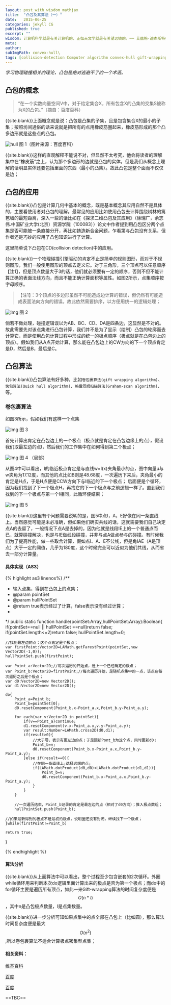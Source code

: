 ```yaml
---
layout: post_with_wisdom_mathjax
title:  "凸包及其算法（一）"
date:   2015-06-25
categories: jekyll CG
published: true
excerpt: ""
wisdom: 计算机科学就是有关计算机的，正如天文学就是有关望远镜的。—— 艾兹格·迪杰斯特拉（Edsger W. Dijkstra），荷兰计算机科学家，最短路径算法提出者
meta: 
author: 
subImgPath: convex-hull\
tags: [collision-detection Computer algorithm convex-hull gift-wrapping]
---
```


*学习物理碰撞相关的理论，凸包是绝对逃避不了的一个术语。*

## 凸包的概念

> “在一个实数向量空间V中，对于给定集合X，所有包含X的凸集的交集S被称为X的凸包。”（摘自：百度百科）

{{site.blank}}上面概念就是说：凸包是凸集的子集，且是包含集合X的最小的子集；按照坊间通俗的话来说就是把所有的点用橡皮筋圈起来，橡皮筋形成的那个凸多边形就是这些点的凸包。

![hull][img1] 图 1（图片来源：百度百科）

{{site.blank}}这样的直观解释不能说不对，但显然不太考究，他会将读者的理解集中在“橡皮筋”之上，认为那个多边形的边就是凸包的实体。但是我们从概念上理解的话明显实体还要包括里面的东西（最小的凸集）。故此凸包是整个面而不仅仅是边；


## 凸包的应用

{{site.blank}}凸包是计算几何中基本的概念，既是基本概念其应用自然不是具体的，主要看使用者对凸包的理解。最常见的应用比如使用凸包去计算围绕树林的篱笆墙的最短距离，深入一些的话比如在《探求二维凸包及其应用》（徐瑞广，余志伟.中国矿业大学(北京）资源学院（100083））论文中作者提到用凸包区分两个点集是否可能被一条直接分开，再比如铸造新合金问题，乍看第与凸包没有关系，但作者还是巧妙的应用了凸包知识进行了计算。


这里简单说下凸包在CD(collision detection)中的应用。

{{site.blank}}一个物理碰撞引擎驱动的肯定不止是简单的规则图形，而对于不规则图形，我们一般使用图形的顶点去定义它。对于三角形，三个顶点可以任意顺序【注1】，但是顶点数量大于3的话，他们就必须要有一定的顺序，否则不但不能计算正确的表面法线方向，而且不能正确计算面积等属性。如图2所示，点集顺序按字母顺序。

> 【注1】：3个顶点的多边形虽然不可能造成边计算的错误，但仍然有可能造成表面法向方向的错误。故此依然需要排序，以方便用统一的逻辑处理；

![Img][img2] 图 2

倘若不做处理，碰撞逻辑误以为AB、BC、CD、DA是四条边，这显然是不对的。故此需要先对该点集进行凸包计算，我们并不是为了显示（绘制）凸包的轮廓而去计算它，而是使用凸包计算过程中形成的统一的极点顺序（极点就是在凸包边上的顶点）。假如我们从A点开始计算，那么能在凸包边上的CW方向的下一个顶点肯定是D，然后是B，最后是C。


## 凸包算法

{{site.blank}}凸包算法有好多种，比如`卷包裹算法(gift wrapping algorithm)`、`快包算法(Quick hull algorithm)`、`格雷厄姆扫描算法(Graham-scan algorithm)`、等。

### 卷包裹算法

如图3所示，假如我们有这样一个点集

![Img][img4]
图 3

首先计算出肯定在凸包边上的一个极点（极点就是肯定在凸包边缘上的点），假设我们取最左边的点I，然后我们的工作集中在如何得到第二个极点；

![Img][img6] 图 4 （局部）

从图4中可以看出，I的临近极点肯定是与直线w=I(x)夹角最小的点，图中向量u与w夹角为17.12度，而其他的点比如B则是48.68度，一次遍历下来后，夹角最小的肯定是H点，于是H点便是CCW方向下与I临近的下一个极点； 后面便是个循环，因为我们找到了下一个极点H，再找它的下一个极点与之前逻辑一样了。直到我们找到的下一个极点与第一个I相同，此循环便结束；

![Img][img7] 图 5

{{site.blank}}这里有个问题需要说明的是，图5中点I，A，E好像在同一条直线上。当然感觉可能是未必准确，但如果他们确实共线的话，这就需要我们自己决定点A的去留了，一般情况下点A是去掉的，因为他就是线段IE上的一个普通点而已，就算碰撞解决，也是与IE做线段碰撞，并非与点A做点参与的碰撞。有时候我们为了提高性能，做一些取舍计算，假如点I、A、E不公线，但是角IAE（A是顶点）大于一定的阈值，几乎为180度，这个时候完全可以近似为他们共线，从而省去一部分计算量。



#### 具体实现（AS3）

{% highlight as3 linenos%}
/**
* 输入点集，得到在凸包上的点集； 
* @param pointSet
* @param hullPointSet
* @return true表示经过了计算，false表示没有经过计算；
* 
*/
public static function handle(pointSet:Array,hullPointSet:Array):Boolean{
	if(pointSet==null || hullPointSet ==null)return false;
	if(pointSet.length<=2)return false;
	hullPointSet.length=0;
			
	//找到最左边的点；这个点肯定是个极点；
	var firstPoint:Vector2D=LAMath.getFarestPoint(pointSet,new Vector2D(-1,0));
	hullPointSet.push(firstPoint);
			
	var Point_a:Vector2D;//每次遍历的开始点，是上一个已经确定的极点；
	var Point_b:Vector2D=firstPoint;//每次遍历开始，是随机点集中的一点，该点在每次遍历之后是个极点；
	var d0:Vector2D=new Vector2D();
	var d1:Vector2D=new Vector2D();
			
	do{
		Point_a=Point_b;
		Point_b=pointSet[0];
		d0.resetComponent(Point_b.x-Point_a.x,Point_b.y-Point_a.y);
				
		for each(var v:Vector2D in pointSet){
			if(v==Point_a)continue;
			d1.resetComponent(v.x-Point_a.x,v.y-Point_a.y);
			var result:Number=LAMath.cross2D(d0,d1);
			if(result>0){
				//大于零，表示有更左边的点；于是跟新Pont_b为这个点，同时更新d0；
				Point_b=v;
				d0.resetComponent(Point_b.x-Point_a.x,Point_b.y-Point_a.y);
			}else if(result==0){
				//在同一条直线上;选择远端的点;
				if(LAMath.dotProduct(d0,d0)<LAMath.dotProduct(d1,d1)){
					Point_b=v;
					d0.resetComponent(Point_b.x-Point_a.x,Point_b.y-Point_a.y);
				}
			}
		}
				
		//一次遍历结束，Point_b记录的肯定是最左边的点（相对了d0方向）；推入极点数组；
		hullPointSet.push(Point_b);
		
	//如果最新得到的极点不是最初的极点，说明圈还没有封闭，继续找下一个极点；
	}while(firstPoint!=Point_b)
	
	return true;
}

{% endhighlight %}


#### 算法分析

{{site.blank}}从上面算法中可以看出，整个过程至少包含嵌套的2次循环。外圈while循环用来判断本次do逻辑里面计算出来的极点是否为第一个极点；而do中的for循环主要是遍历所有顶点，如此一来Gift-wrapping算法的时间复杂度便是$$O(n*l)$$，其中n是凸包极点数量，l是点集数量。

{{site.blank}}进一步分析可知如果点集中的点全部在凸包上（比如圆），那么算法时间复杂度便是最大$$O(n^2)$$,所以卷包裹算法不适合计算极点密集型点集；


#### 相关资料：

[维基百科][url3]

[百度][url1]

[百度][url2]

[url1]:http://baike.baidu.com/link?url=Nikbm6btMU9vNu2OvIsfSw0lVJg-Q0yTmkON-JHajHid4cxqRZf2w9hXME1xQinEIcpFkfM3Uum3H4vWVtbhW_
[url2]:http://wenku.baidu.com/link?url=_SMvLKhyey2woC4OhGS_ctQr6Xu6Ikf664MX_08Z80AxDquPF5iDOJS2SFpezfC5DfZS-PWo42HyQ5ch3XWRMjeTnhe7m_PCAZKjGjkfK3q
[url3]:https://en.wikipedia.org/wiki/Gift_wrapping_algorithm

[img1]:{{site.basepath}}{{site.imgpath}}{{page.subImgPath}}image1.jpg "img1"
[img2]:{{site.basepath}}{{site.imgpath}}{{page.subImgPath}}image2.jpg "img2"
[img4]:{{site.basepath}}{{site.imgpath}}{{page.subImgPath}}image4.jpg "img4"
[img7]:{{site.basepath}}{{site.imgpath}}{{page.subImgPath}}image7.jpg "img7"
[img6]:{{site.basepath}}{{site.imgpath}}{{page.subImgPath}}image6.jpg "img6"

==TBC==



